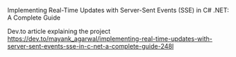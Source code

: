 
Implementing Real-Time Updates with Server-Sent Events (SSE) in C# .NET: A Complete Guide

Dev.to article explaining the project
https://dev.to/mayank_agarwal/implementing-real-time-updates-with-server-sent-events-sse-in-c-net-a-complete-guide-248l
